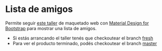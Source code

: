 # Lista de amigos

Permite seguir [este taller](https://docs.google.com/document/d/1UoEb9bzut-nMmB6wxDUVND3V8EymNFgOsw7Hka6EEkc/edit) de maquetado web con 
[Material Design for Bootstrap](http://fezvrasta.github.io/bootstrap-material-design/)
para mostrar una lista de amigos. 

* Si estás arrancando el taller tenés que checkoutear el branch [fresh](https://github.com/uqbar-project/eg-amigos-web/tree/fresh)
* Para ver el producto terminado, podés checkoutear el branch [master](https://github.com/uqbar-project/eg-amigos-web/)

